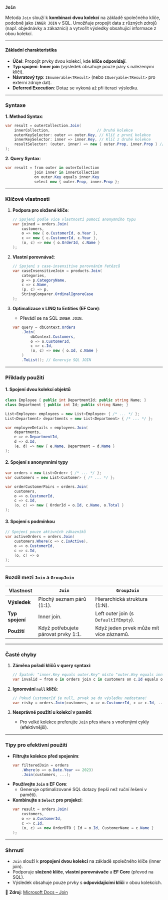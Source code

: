 
### **`Join`**  

Metoda `Join` slouží k **kombinaci dvou kolekcí** na základě společného klíče, podobně jako `INNER JOIN` v SQL. Umožňuje propojit data z různých zdrojů (např. objednávky a zákazníci) a vytvořit výsledky obsahující informace z obou kolekcí.

---

#### **Základní charakteristika**  

- **Účel**: Propojit prvky dvou kolekcí, kde **klíče odpovídají**.  
- **Typ spojení**: **Inner join** (výsledek obsahuje pouze páry s nalezenými klíči).  
- **Návratový typ**: `IEnumerable<TResult>` (nebo `IQueryable<TResult>` pro externí zdroje dat).  
- **Deferred Execution**: Dotaz se vykoná až při iteraci výsledku.  

---

### **Syntaxe**  

**1. Method Syntax**:  
```csharp
var result = outerCollection.Join(
    innerCollection,                     // Druhá kolekce
    outerKeySelector: outer => outer.Key, // Klíč z první kolekce
    innerKeySelector: inner => inner.Key, // Klíč z druhé kolekce
    resultSelector: (outer, inner) => new { outer.Prop, inner.Prop } // Výsledný objekt
);
```

**2. Query Syntax**:  
```csharp
var result = from outer in outerCollection
             join inner in innerCollection
             on outer.Key equals inner.Key
             select new { outer.Prop, inner.Prop };
```

---

### **Klíčové vlastnosti**  

1. **Podpora pro složené klíče**:  
   ```csharp
   // Spojení podle více vlastností pomocí anonymního typu
   var joined = orders.Join(
       customers,
       o => new { o.CustomerId, o.Year },
       c => new { c.CustomerId, c.Year },
       (o, c) => new { o.OrderId, c.Name }
   );
   ```

2. **Vlastní porovnávač**:  
   ```csharp
   // Spojení s case-insensitive porovnáním řetězců
   var caseInsensitiveJoin = products.Join(
       categories,
       p => p.CategoryName,
       c => c.Name,
       (p, c) => p,
       StringComparer.OrdinalIgnoreCase
   );
   ```

3. **Optimalizace v LINQ to Entities (EF Core)**:  
   - Převádí se na SQL `INNER JOIN`.  
   ```csharp
   var query = dbContext.Orders
       .Join(
           dbContext.Customers,
           o => o.CustomerId,
           c => c.Id,
           (o, c) => new { o.Id, c.Name }
       )
       .ToList(); // Generuje SQL JOIN
   ```

---

### **Příklady použití**  

#### **1. Spojení dvou kolekcí objektů**  

```csharp
class Employee { public int DepartmentId; public string Name; }
class Department { public int Id; public string Name; }

List<Employee> employees = new List<Employee> { /* ... */ };
List<Department> departments = new List<Department> { /* ... */ };

var employeeDetails = employees.Join(
    departments,
    e => e.DepartmentId,
    d => d.Id,
    (e, d) => new { e.Name, Department = d.Name }
);
```

#### **2. Spojení s anonymními typy**  

```csharp
var orders = new List<Order> { /* ... */ };
var customers = new List<Customer> { /* ... */ };

var orderCustomerPairs = orders.Join(
    customers,
    o => o.CustomerId,
    c => c.Id,
    (o, c) => new { OrderId = o.Id, c.Name, o.Total }
);
```

#### **3. Spojení s podmínkou**  

```csharp
// Spojení pouze aktivních zákazníků
var activeOrders = orders.Join(
    customers.Where(c => c.IsActive),
    o => o.CustomerId,
    c => c.Id,
    (o, c) => o
);
```

---

### **Rozdíl mezi `Join` a `GroupJoin`**  

| Vlastnost               | **`Join`**                             | **`GroupJoin`**                       |
|-------------------------|----------------------------------------|----------------------------------------|
| **Výsledek**            | Plochý seznam párů (1:1).             | Hierarchická struktura (1:N).          |
| **Typ spojení**         | Inner join.                            | Left outer join (s `DefaultIfEmpty`).  |
| **Použití**             | Když potřebujete párovat prvky 1:1.   | Když jeden prvek může mít více záznamů. |

---

### **Časté chyby**  

1. **Záměna pořadí klíčů v query syntaxi**:  
   ```csharp
   // Špatně: "inner.Key equals outer.Key" místo "outer.Key equals inner.Key"
   var invalid = from o in orders join c in customers on c.Id equals o.CustomerId select ...;
   ```

2. **Ignorování `null` klíčů**:  
   ```csharp
   // Pokud CustomerId je null, prvek se do výsledku nedostane!
   var risky = orders.Join(customers, o => o.CustomerId, c => c.Id, ...);
   ```

3. **Nesprávné použití u kolekcí v paměti**:  
   - Pro velké kolekce preferujte `Join` přes `Where` s vnořenými cykly (efektivnější).  

---

### **Tipy pro efektivní použití**  

- **Filtrujte kolekce před spojením**:  
  ```csharp
  var filteredJoin = orders
      .Where(o => o.Date.Year == 2023)
      .Join(customers, ...);
  ```
- **Používejte `Join` s EF Core**:  
  - Generuje optimalizované SQL dotazy (lepší než ruční řešení v paměti).  
- **Kombinujte s `Select` pro projekci**:  
  ```csharp
  var result = orders.Join(
      customers,
      o => o.CustomerId,
      c => c.Id,
      (o, c) => new OrderDTO { Id = o.Id, CustomerName = c.Name }
  );
  ```

---

### **Shrnutí**  

- `Join` slouží k **propojení dvou kolekcí** na základě společného klíče (inner join).  
- Podporuje **složené klíče**, **vlastní porovnávače** a **EF Core** (převod na SQL).  
- Výsledek obsahuje pouze prvky s **odpovídajícími klíči** v obou kolekcích.  

📖 **Zdroj**: [Microsoft Docs – Join](https://learn.microsoft.com/cs-cz/dotnet/api/system.linq.enumerable.join)
